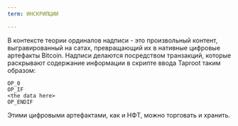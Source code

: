 ```yaml
---
term: ИНСКРИПЦИИ

---
```

В контексте теории ординалов надписи - это произвольный контент, выгравированный на сатах, превращающий их в нативные цифровые артефакты Bitcoin. Надписи делаются посредством транзакций, которые раскрывают содержание информации в скрипте ввода Taproot таким образом:

```text
OP_0
OP_IF
<the data here>
OP_ENDIF
```

Этими цифровыми артефактами, как и НФТ, можно торговать и хранить.